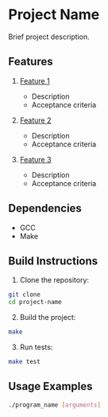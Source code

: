 # Project Name

Brief project description.

## Features

1. [Feature 1](../../issues/1)
   - Description
   - Acceptance criteria

2. [Feature 2](../../issues/2)
   - Description
   - Acceptance criteria

3. [Feature 3](../../issues/3)
   - Description
   - Acceptance criteria

## Dependencies

- GCC
- Make

## Build Instructions

1. Clone the repository:
```bash
git clone 
cd project-name
```

2. Build the project:
```bash
make
```

3. Run tests:
```bash
make test
```

## Usage Examples

```bash
./program_name [arguments]
```

